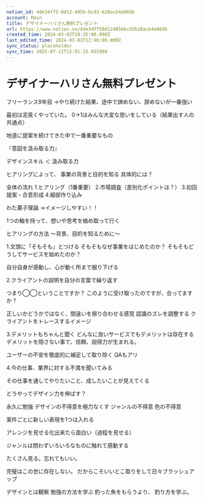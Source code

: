 ```yaml
---
notion_id: 4de34ff5-0d12-405b-bcd3-b10acb4e069b
account: Main
title: デザイナーハリさん無料プレゼント
url: https://www.notion.so/4de34ff50d12405bbcd3b10acb4e069b
created_time: 2024-03-02T10:25:00.000Z
last_edited_time: 2024-03-03T12:46:00.000Z
sync_status: placeholder
sync_time: 2025-07-12T15:01:15.035998
---
```

# デザイナーハリさん無料プレゼント

フリーランス9年目
→やり続けた結果、途中で諦めない、辞めないが一番強い

最初は泥臭くやっていた。
0→1はみんな大変な思いをしている（結果出す人の共通点）

地道に提案を続けてきた中で一番重要なもの

『意図を汲み取る力』

デザインスキル ＜ 汲み取る力

ヒアリングによって、
事業の背景と目的を知る
具体的には？

全体の流れ
1.ヒアリング（1番重要）
2.市場調査（差別化ポイントは？）
3.初回提案・合意形成
4.細部作り込み

わた菓子理論
→イメージしやすい！！

1つの軸を持って、想いや思考を絡め取って行く


ヒアリングの方法
〜背景、目的を知るために〜

1.文頭に「そもそも」とつける
そもそもなぜ事業をはじめたのか？
そもそもどうしてサービスを始めたのか？

自分自身が感動し、心が動く所まで掘り下げる


2.クライアントの説明を自分の言葉で繰り返す

つまり◯◯ということですか？
このように受け取ったのですが、合ってますか？

正しいかどうかではなく、間違いを擦り合わせる感覚
認識のズレを調整する
クライアントをトレースするイメージ

3.デメリットもちゃんと聞く
どんなに良いサービスでもデメリットは存在する
デメリットを隠さない事で、信頼、説得力が生まれる。

ユーザーの不安を徹底的に補足して取り除く
QAもアリ

4.今の仕事、業界に対する不満を聞いてみる

その仕事を通してやりたいこと、成したいことが見えてくる


どうやってデザイン力を伸ばす？

永久に勉強
デザインの不得意を極力なくす
ジャンルの不得意
色の不得意

案件ごとに新しい表現を1つは入れる

アレンジを見せる化出来たら面白い（過程を見せる）

ジャンルは問わずいろいろなものに触れて感動する

たくさん見る。忘れてもいい。

完璧はこの世に存在しない。
だからこそいいとこ取りをして日々ブラッシュアップ

デザインとは観察
勉強の方法を学ぶ
釣った魚をもらうより、
釣り方を学ぶ。